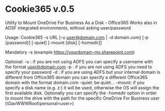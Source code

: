 # Cookie365 v.0.5
Utility to Mount OneDrive For Business As a Disk - Office365
Works also in ADSF integrated environments, without asking user/password

Usage: Cookie365 -s URL [-u user@domain.com | -d domain.com] [-p {password}] [-quiet] [-mount [disk] [-homedir]]

Mandatory
-s <sharepoint URL> (example https://yourdomain-my.sharepoint.com)

Optional:
 -u <user>: if you are not using ADFS you can specify a username with the format user@domain.com
 -p <password>: if you are not using ADFS you need to specify your password
 -d <domain>: if you are using ADFS but your internal domain is different from Office365 domain you can specify a different Office365 domain with the format domain.com 
 -quiet: be quiet...
 -mount: if you specify a disk name (e.g. z:) it will be used, otherwise the OS will assign the first available disk. 
         Optionally you can specify the -homedir option in order to mount the drive with the path for the specific 
         OneDrive For Business user (\DavWWWRoot\personal\<user>)
